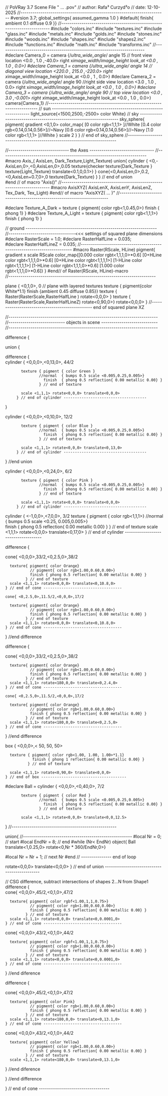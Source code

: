 // PoVRay 3.7 Scene File " ... .pov"
// author:  Rafa³ Curzyd³o
// date:    12-10-2025
//------------------------------------------------------------------------
#version 3.7;
global_settings{ assumed_gamma 1.0 }
#default{ finish{ ambient 0.1 diffuse 0.9 }} 
//------------------------------------------------------------------------
#include "colors.inc"
#include "textures.inc"
#include "glass.inc"
#include "metals.inc"
#include "golds.inc"
#include "stones.inc"
#include "woods.inc"
#include "shapes.inc"
#include "shapes2.inc"
#include "functions.inc"
#include "math.inc"
#include "transforms.inc"
//------------------------------------------------------------------------
#declare Camera_0 = camera {/*ultra_wide_angle*/ angle 15      // front view
                            location  <0.0 , 1.0 ,-40.0>
                            right     x*image_width/image_height
                            look_at   <0.0 , 1.0 , 0.0>}
#declare Camera_1 = camera {/*ultra_wide_angle*/ angle 14   // diagonal view
                            location  <220.0 , 215.0 ,-220.0>
                            right     x*image_width/image_height
                            look_at   <0.0 , 1 , 0.0>}
#declare Camera_2 = camera {/*ultra_wide_angle*/ angle 90  //right side view
                            location  <3.0 , 1.0 , 0.0>
                            right     x*image_width/image_height
                            look_at   <0.0 , 1.0 , 0.0>}
#declare Camera_3 = camera {/*ultra_wide_angle*/ angle 90        // top view
                            location  <0.0 , 3.0 ,-0.001>
                            right     x*image_width/image_height
                            look_at   <0.0 , 1.0 , 0.0>}
camera{Camera_1}
//------------------------------------------------------------------------
// sun -------------------------------------------------------------------
light_source{<1500,2500,-2500> color White}
// sky -------------------------------------------------------------------
sky_sphere{ pigment{ gradient <0,1,0>
                     color_map{ [0   color rgb<1,1,1>         ]//White
                                [0.4 color rgb<0.14,0.14,0.56>]//~Navy
                                [0.6 color rgb<0.14,0.14,0.56>]//~Navy
                                [1.0 color rgb<1,1,1>         ]//White
                              }
                     scale 2 }
           } // end of sky_sphere 
//------------------------------------------------------------------------

//------------------------------ the Axes --------------------------------
//------------------------------------------------------------------------
#macro Axis_( AxisLen, Dark_Texture,Light_Texture) 
 union{
    cylinder { <0,-AxisLen,0>,<0,AxisLen,0>,0.05
               texture{checker texture{Dark_Texture } 
                               texture{Light_Texture}
                       translate<0.1,0,0.1>}
             }
    cone{<0,AxisLen,0>,0.2,<0,AxisLen+0.7,0>,0
          texture{Dark_Texture}
         }
     } // end of union                   
#end // of macro "Axis()"
//------------------------------------------------------------------------
#macro AxisXYZ( AxisLenX, AxisLenY, AxisLenZ, Tex_Dark, Tex_Light)
#end// of macro "AxisXYZ( ... )"
//------------------------------------------------------------------------

#declare Texture_A_Dark  = texture {
                               pigment{ color rgb<1,0.45,0>}
                               finish { phong 1}
                             }
#declare Texture_A_Light = texture { 
                               pigment{ color rgb<1,1,1>}
                               finish { phong 1}
                             }


// ground -----------------------------------------------------------------
//---------------------------------<<< settings of squared plane dimensions
#declare RasterScale = 1.0;
#declare RasterHalfLine  = 0.035;  
#declare RasterHalfLineZ = 0.035; 
//-------------------------------------------------------------------------
#macro Raster(RScale, HLine) 
       pigment{ gradient x scale RScale
                color_map{[0.000   color rgbt<1,1,1,0>*0.6]
                          [0+HLine color rgbt<1,1,1,0>*0.6]
                          [0+HLine color rgbt<1,1,1,1>]
                          [1-HLine color rgbt<1,1,1,1>]
                          [1-HLine color rgbt<1,1,1,0>*0.6]
                          [1.000   color rgbt<1,1,1,0>*0.6]} }
 #end// of Raster(RScale, HLine)-macro    
//-------------------------------------------------------------------------
    

plane { <0,1,0>, 0    // plane with layered textures
        texture { pigment{color White*1.1}
                  finish {ambient 0.45 diffuse 0.85}}
        texture { Raster(RasterScale,RasterHalfLine ) rotate<0,0,0> }
        texture { Raster(RasterScale,RasterHalfLineZ) rotate<0,90,0>}
        rotate<0,0,0>
      }
//------------------------------------------------ end of squared plane XZ

//--------------------------------------------------------------------------
//---------------------------- objects in scene ----------------------------
//--------------------------------------------------------------------------
                                                                                           
                                      
                                      

difference {



union {
                                     
                                      
difference {                                                                                           
cylinder { <0,0,0>,<0,13,0>, 44/2 

           texture { pigment { color Green }
                   //normal  { bumps 0.5 scale <0.005,0.25,0.005>}
                     finish  { phong 0.5 reflection{ 0.00 metallic 0.00} } 
                   } // end of texture

           scale <1,1,1> rotate<0,0,0> translate<0,0,0>
         } // end of cylinder -------------------------------------          
 }
         
cylinder { <0,0,0>,<0,10,0>, 12/2 

           texture { pigment { color Blue }
                   //normal  { bumps 0.5 scale <0.005,0.25,0.005>}
                     finish  { phong 0.5 reflection{ 0.00 metallic 0.00} } 
                   } // end of texture

           scale <1,1,1> rotate<0,0,0> translate<0,13,0>
         } // end of cylinder -------------------------------------
                                                                                           


}       //end union     

cylinder { <0,0,0>,<0,24,0>, 6/2

           texture { pigment { color Pink }
                   //normal  { bumps 0.5 scale <0.005,0.25,0.005>}
                     finish  { phong 0.5 reflection{ 0.00 metallic 0.00} } 
                   } // end of texture

           scale <1,1,1> rotate<0,0,0> translate<0,0,0>
         } // end of cylinder -------------------------------------             
         
 cylinder { <-1,0,0>,<7,0,0>, 3/2
           texture { pigment { color rgb<1,1,1>}
                   //normal  { bumps 0.5 scale <0.25, 0.005,0.005>}  
                     finish  { phong 0.5 reflection{ 0.00 metallic 0.00} } 
                   } // end of texture
           scale <1,1,1> rotate<0,0,0> translate<0,17,0>
         } // end of cylinder  ------------------------------------
                                            
difference {


                          

cone{ <0,0,0>,33/2,<0,2.5,0>,38/2 

      texture{ pigment{ color Orange}
               // pigment{ color rgb<1.00,0.60,0.00>}
               finish { phong 0.5 reflection{ 0.00 metallic 0.00} } 
             } // end of texture
      scale <1,1,1> rotate<0,0,0> translate<0,10.8,0> 
    } // end of cone -----------------------------------            
    
    cone{ <0,2.5,0>,11.5/2,<0,0,0>,17/2 

      texture{ pigment{ color Orange}
               // pigment{ color rgb<1.00,0.60,0.00>}
               finish { phong 0.5 reflection{ 0.00 metallic 0.00} } 
             } // end of texture
      scale <1,1,1> rotate<0,0,0> translate<0,10.8,0> 
    } // end of cone -----------------------------------

    
    
    
}    //end difference           


difference {


                          

cone{ <0,0,0>,33/2,<0,2.5,0>,38/2 

      texture{ pigment{ color Orange}
               // pigment{ color rgb<1.00,0.60,0.00>}
               finish { phong 0.5 reflection{ 0.00 metallic 0.00} } 
             } // end of texture
      scale <1,1,1> rotate<180,0,0> translate<0,2.4,0> 
    } // end of cone -----------------------------------            
    
    cone{ <0,2.5,0>,11.5/2,<0,0,0>,17/2 

      texture{ pigment{ color Orange}
               // pigment{ color rgb<1.00,0.60,0.00>}
               finish { phong 0.5 reflection{ 0.00 metallic 0.00} } 
             } // end of texture
      scale <1,1,1> rotate<180,0,0> translate<0,2.5,0> 
    } // end of cone -----------------------------------

    
    
    
}    //end difference    
                                 

         
box { <0,0,0>,< 50, 50, 50>   

      texture { pigment{ color rgb<1.00, 1.00, 1.00>*1.1}  
                finish { phong 1 reflection{ 0.00 metallic 0.00} } 
              } // end of texture

      scale <1,1,1> rotate<0,90,0> translate<0,0,0> 
    } // end of box --------------------------------------
                                        
#declare Ball = 
 cylinder { <0,0,0>,<0,40,0>, 7/2 

           texture { pigment { color Red }
                   //normal  { bumps 0.5 scale <0.005,0.25,0.005>}
                     finish  { phong 0.5 reflection{ 0.00 metallic 0.00} } 
                   } // end of texture

           scale <1,1,1> rotate<0,0,0> translate<0,0,12.5>
} //----------------------------------------------------

union{ //------------------------------------------------------
 #local Nr = 0;     // start
 #local EndNr = 8; // end
 #while (Nr< EndNr) 
   object{ Ball translate<1,0.25,0> rotate<0,Nr * 360/EndNr,0>} 

 #local Nr = Nr + 1;    // next Nr
 #end // ---------------  end of loop 

rotate<0,0,0>
translate<0,0,0>
} // end of union ---------------------------------------------        



// CSG difference, subtract intersections of shapes 2...N from Shape1
difference {      
cone{ <0,0,0>,45/2,<0,1,0>,47/2 

      texture{ pigment{ color rgbf<1.00,1,1,0.75>}
               // pigment{ color rgb<1.00,0.60,0.00>}
               finish { phong 0.5 reflection{ 0.00 metallic 0.00} } 
             } // end of texture
      scale <1,1,1> rotate<0,0,0> translate<0,0.0001,0> 
    } // end of cone -----------------------------------
cone{ <0,0,0>,43/2,<0,1,0>,44/2 

      texture{ pigment{ color rgbf<1.00,1,1,0.75>}
               // pigment{ color rgb<1.00,0.60,0.00>}
               finish { phong 0.5 reflection{ 0.00 metallic 0.00} } 
             } // end of texture
      scale <1,1,1> rotate<0,0,0> translate<0,0.0001,0> 
    } // end of cone -----------------------------------





}     //end diference 

difference {

cone{ <0,0,0>,45/2,<0,1,0>,47/2 

      texture{ pigment{ color Pink}
               // pigment{ color rgb<1.00,0.60,0.00>}
               finish { phong 0.5 reflection{ 0.00 metallic 0.00} } 
             } // end of texture
      scale <1,1,1> rotate<180,0,0> translate<0,13.1,0> 
    } // end of cone -----------------------------------

cone{ <0,0,0>,43/2,<0,1,0>,44/2

      texture{ pigment{ color Yellow}
               // pigment{ color rgb<1.00,0.60,0.00>}
               finish { phong 0.5 reflection{ 0.00 metallic 0.00} } 
             } // end of texture
      scale <1,1,1> rotate<180,0,0> translate<0,13.1,0> 




}     //end diference



                                                                                     
                                            
                                            
         
}       //end difference                         
         
                  


  
} // end of cone -----------------------------------           
    
    
    
